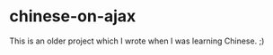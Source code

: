 chinese-on-ajax
===============

This is an older project which I wrote when I was learning Chinese. ;)